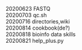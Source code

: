 20200623 FASTQ  
20200703 qc.sh  
20200716 directories,wiki  
20200814 cookbook(de?)  
20200818 bioinfo data skills  
20200821 help_plus.py

